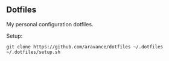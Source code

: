 Dotfiles
--------

My personal configuration dotfiles.

Setup:
```
git clone https://github.com/aravance/dotfiles ~/.dotfiles
~/.dotfiles/setup.sh
```
